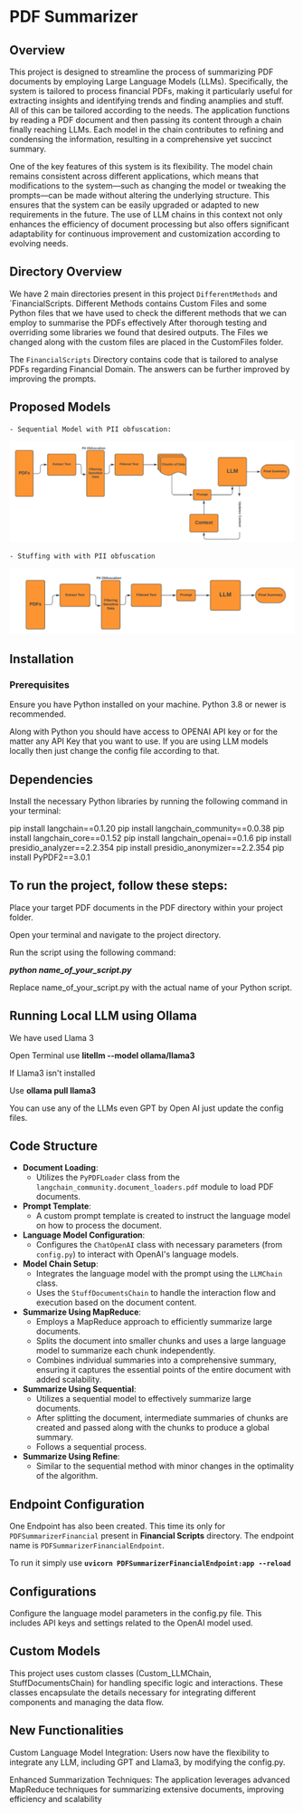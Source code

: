 <h1>PDF Summarizer</h1>

Overview
-----------------
This project is designed to streamline the process of summarizing PDF documents by employing Large Language Models (LLMs). Specifically, the system is tailored to process financial PDFs, making it particularly useful for extracting insights and identifying trends and finding anamplies and stuff. All of this can be tailored according to the needs. The application functions by reading a PDF document and then passing its content through a chain finally reaching LLMs. Each model in the chain contributes to refining and condensing the information, resulting in a comprehensive yet succinct summary.

One of the key features of this system is its flexibility. The model chain remains consistent across different applications, which means that modifications to the system—such as changing the model or tweaking the prompts—can be made without altering the underlying structure. This ensures that the system can be easily upgraded or adapted to new requirements in the future. The use of LLM chains in this context not only enhances the efficiency of document processing but also offers significant adaptability for continuous improvement and customization according to evolving needs.

Directory Overview
----------------------
We have 2 main directories present in this project `DifferentMethods` and `FinancialScripts. Different Methods contains Custom Files and some Python files that we have used to check the different methods that we can employ to summarise the PDFs effectively After thorough testing and overriding some libraries we found that desired outputs. The Files we changed along with the custom files are placed in the CustomFiles folder. 

The `FinancialScripts` Directory contains code that is tailored to analyse PDFs regarding Financial Domain. The answers can be further improved by improving the prompts.

Proposed Models
---------------------
    - Sequential Model with PII obfuscation: 
![Sequential](Assets/Sequential.png)
        
    - Stuffing with with PII obfuscation
![Stuffing)](Assets/Stuffing.png)


Installation
-----------------------

### Prerequisites
Ensure you have Python installed on your machine. Python 3.8 or newer is recommended.

Along with Python you should have access to OPENAI API key or for the matter any API Key that you want to use. If you are using LLM models locally then just change the config file according to that. 

Dependencies
---------------------
Install the necessary Python libraries by running the following command in your terminal:

pip install langchain==0.1.20
pip install langchain_community==0.0.38
pip install langchain_core==0.1.52
pip install langchain_openai==0.1.6
pip install presidio_analyzer==2.2.354
pip install presidio_anonymizer==2.2.354
pip install PyPDF2==3.0.1


To run the project, follow these steps:
----------------------------------------

Place your target PDF documents in the PDF directory within your project folder.

Open your terminal and navigate to the project directory.

Run the script using the following command:

<b>*python name_of_your_script.py*</b>

Replace name_of_your_script.py with the actual name of your Python script.

Running Local LLM using Ollama
----------------------------------------------
We have used Llama 3

Open Terminal use <b>litellm --model ollama/llama3</b>

If Llama3 isn't installed

Use <b>ollama pull llama3</b>

You can use any of the LLMs even GPT by Open AI just update the config files.


Code Structure
-------------------
<ul>
    <li><strong>Document Loading</strong>:
        <ul>
            <li>Utilizes the <code>PyPDFLoader</code> class from the <code>langchain_community.document_loaders.pdf</code> module to load PDF documents.</li>
        </ul>
    </li>
    <li><strong>Prompt Template</strong>:
        <ul>
            <li>A custom prompt template is created to instruct the language model on how to process the document.</li>
        </ul>
    </li>
    <li><strong>Language Model Configuration</strong>:
        <ul>
            <li>Configures the <code>ChatOpenAI</code> class with necessary parameters (from <code>config.py</code>) to interact with OpenAI's language models.</li>
        </ul>
    </li>
    <li><strong>Model Chain Setup</strong>:
        <ul>
            <li>Integrates the language model with the prompt using the <code>LLMChain</code> class.</li>
            <li>Uses the <code>StuffDocumentsChain</code> to handle the interaction flow and execution based on the document content.</li>
        </ul>
    </li>
    <li><strong>Summarize Using MapReduce</strong>:
        <ul>
            <li>Employs a MapReduce approach to efficiently summarize large documents.</li>
            <li>Splits the document into smaller chunks and uses a large language model to summarize each chunk independently.</li>
            <li>Combines individual summaries into a comprehensive summary, ensuring it captures the essential points of the entire document with added scalability.</li>
        </ul>
    </li>
    <li><strong>Summarize Using Sequential</strong>:
        <ul>
            <li>Utilizes a sequential model to effectively summarize large documents.</li>
            <li>After splitting the document, intermediate summaries of chunks are created and passed along with the chunks to produce a global summary.</li>
            <li>Follows a sequential process.</li>
        </ul>
    </li>
    <li><strong>Summarize Using Refine</strong>:
        <ul>
            <li>Similar to the sequential method with minor changes in the optimality of the algorithm.</li>
        </ul>
    </li>
</ul>


Endpoint Configuration
-------------------------
One Endpoint has also been created. This time its only for `PDFSummarizerFinancial` present in <b>Financial Scripts</b> directory. The endpoint name is `PDFSummarizerFinancialEndpoint`.

To run it simply use <b>`uvicorn PDFSummarizerFinancialEndpoint:app --reload`</b>



Configurations
-------------------------
Configure the language model parameters in the config.py file. This includes API keys and settings related to the OpenAI model used.

Custom Models
----------------------------
This project uses custom classes (Custom_LLMChain, StuffDocumentsChain) for handling specific logic and interactions. These classes encapsulate the details necessary for integrating different components and managing the data flow.

New Functionalities
-------------------------
Custom Language Model Integration: Users now have the flexibility to integrate any LLM, including GPT and Llama3, by modifying the config.py.

Enhanced Summarization Techniques: The application leverages advanced MapReduce techniques for summarizing extensive documents, improving efficiency and scalability
